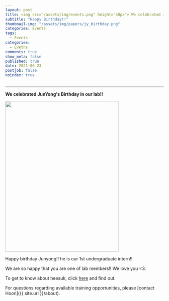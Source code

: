 ```yaml
---
layout: post
title: <img src="/assets/img/events.png" height="40px"> We celebrated JunYong's Birthday in our lab!!
subtitle: "Happy Birthday!!"
thumbnail-img: "/assets/img/papers/jy_birthday.png"
categories: Events
tags:
  - Events
categories:
  - Evetns
comments: true
show_meta: false
published: true
date: 2021-06-23
postjob: false
noindex: true
---
```


<hr>

**We celebrated JunYong's Birthday in our lab!!**

<img src="/assets/img/jy_birthday.png" height="480px" width="360px">

Happy birthday Junyong!! he is our 1st undergraduate intern!! 

We are so happy that you are one of lab members!! We love you <3. 

To get to know about heesuk, click [here](https://hoonbiolab.github.io/people/jy_ko/) and find out.   

<i class="fa fa-question-circle"></i> For questions regarding available training opportunities, please \[contact Hoon]({{ site.url }}/about).
